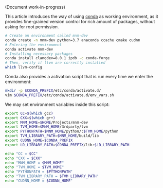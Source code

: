 <!--- Copyright Amazon.com, Inc. or its affiliates. All Rights Reserved. -->
<!--- SPDX-License-Identifier: Apache-2.0  -->

(Document work-in-progress)

This article introduces the way of using [conda](https://conda.io/) as working environment, as it provides fine-grained version control for rich amount of packages, without asking for root permission.

```bash
# Create an environment called mnm-dev
conda create -n mnm-dev python=3.7 anaconda ccache cmake cudnn
# Entering the environment
conda activate mnm-dev
# Installing necessary packages
conda install clangdev=8.0.1 ipdb -c conda-forge
# Then, verify if llvm are correctly installed
which llvm-config
```

Conda also provides a activation script that is run every time we enter the environment:

```bash
mkdir -p $CONDA_PREFIX/etc/conda/activate.d/
vim $CONDA_PREFIX/etc/conda/activate.d/env_vars.sh
```

We may set environment variables inside this script:

```bash
export CC=$(which gcc)
export CXX=$(which g++)
export MNM_HOME=$HOME/Projects/mnm-dev
export TVM_HOME=$MNM_HOME/3rdparty/tvm
export PYTHONPATH=$MNM_HOME/python/:$TVM_HOME/python
export TVM_LIBRARY_PATH=$MNM_HOME/build/lib
export CUDNN_HOME=$CONDA_PREFIX
export LD_LIBRARY_PATH=$CONDA_PREFIX/lib:$LD_LIBRARY_PATH

echo "CC = $CC"
echo "CXX = $CXX"
echo "MNM_HOME = $MNM_HOME"
echo "TVM_HOME = $TVM_HOME"
echo "PYTHONPATH = $PYTHONPATH"
echo "TVM_LIBRARY_PATH = $TVM_LIBRARY_PATH"
echo "CUDNN_HOME = $CUDNN_HOME"
```
